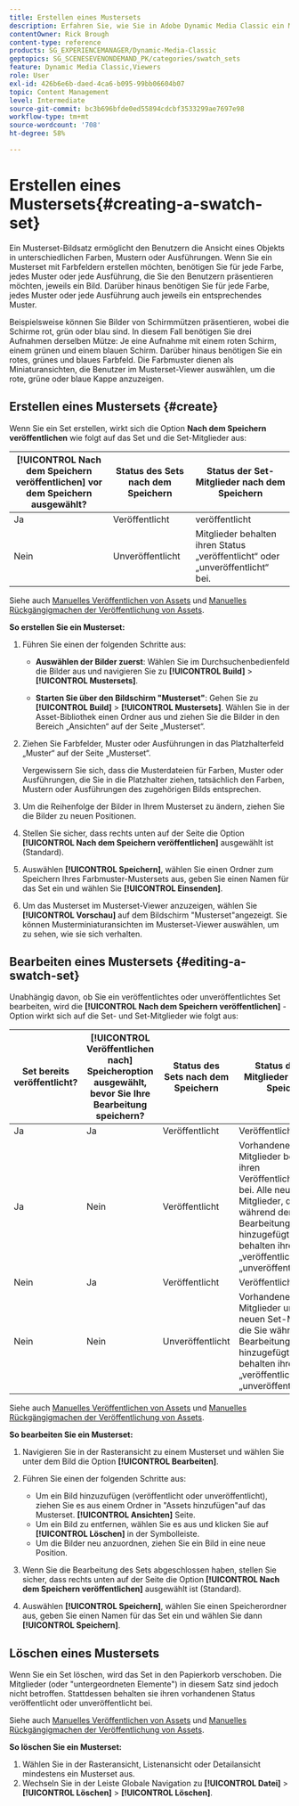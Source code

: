 ```yaml
---
title: Erstellen eines Mustersets
description: Erfahren Sie, wie Sie in Adobe Dynamic Media Classic ein Musterset erstellen.
contentOwner: Rick Brough
content-type: reference
products: SG_EXPERIENCEMANAGER/Dynamic-Media-Classic
geptopics: SG_SCENESEVENONDEMAND_PK/categories/swatch_sets
feature: Dynamic Media Classic,Viewers
role: User
exl-id: 426b6e6b-daed-4ca6-b095-99bb06604b07
topic: Content Management
level: Intermediate
source-git-commit: bc3b696bfde0ed55894cdcbf3533299ae7697e98
workflow-type: tm+mt
source-wordcount: '708'
ht-degree: 58%

---
```


# Erstellen eines Mustersets{#creating-a-swatch-set}

Ein Musterset-Bildsatz ermöglicht den Benutzern die Ansicht eines Objekts in unterschiedlichen Farben, Mustern oder Ausführungen. Wenn Sie ein Musterset mit Farbfeldern erstellen möchten, benötigen Sie für jede Farbe, jedes Muster oder jede Ausführung, die Sie den Benutzern präsentieren möchten, jeweils ein Bild. Darüber hinaus benötigen Sie für jede Farbe, jedes Muster oder jede Ausführung auch jeweils ein entsprechendes Muster.

Beispielsweise können Sie Bilder von Schirmmützen präsentieren, wobei die Schirme rot, grün oder blau sind. In diesem Fall benötigen Sie drei Aufnahmen derselben Mütze: Je eine Aufnahme mit einem roten Schirm, einem grünen und einem blauen Schirm. Darüber hinaus benötigen Sie ein rotes, grünes und blaues Farbfeld. Die Farbmuster dienen als Miniaturansichten, die Benutzer im Musterset-Viewer auswählen, um die rote, grüne oder blaue Kappe anzuzeigen.

## Erstellen eines Mustersets {#create}

Wenn Sie ein Set erstellen, wirkt sich die Option **Nach dem Speichern veröffentlichen** wie folgt auf das Set und die Set-Mitglieder aus:

| **[!UICONTROL Nach dem Speichern veröffentlichen]** vor dem Speichern ausgewählt? | Status des Sets nach dem Speichern | Status der Set-Mitglieder nach dem Speichern |
| --- | --- | --- |
| Ja | Veröffentlicht | veröffentlicht |
| Nein | Unveröffentlicht | Mitglieder behalten ihren Status „veröffentlicht“ oder „unveröffentlicht“ bei. |

Siehe auch [Manuelles Veröffentlichen von Assets](publishing-files.md#manually_publishing_assets) und [Manuelles Rückgängigmachen der Veröffentlichung von Assets](publishing-files.md#manually_unpublishing_assets).

**So erstellen Sie ein Musterset:**

1. Führen Sie einen der folgenden Schritte aus:

   * **Auswählen der Bilder zuerst**: Wählen Sie im Durchsuchenbedienfeld die Bilder aus und navigieren Sie zu **[!UICONTROL Build]** > **[!UICONTROL Mustersets]**.

   * **Starten Sie über den Bildschirm &quot;Musterset&quot;**: Gehen Sie zu **[!UICONTROL Build]** > **[!UICONTROL Mustersets]**. Wählen Sie in der Asset-Bibliothek einen Ordner aus und ziehen Sie die Bilder in den Bereich „Ansichten“ auf der Seite „Musterset“.

1. Ziehen Sie Farbfelder, Muster oder Ausführungen in das Platzhalterfeld „Muster“ auf der Seite „Musterset“.

   Vergewissern Sie sich, dass die Musterdateien für Farben, Muster oder Ausführungen, die Sie in die Platzhalter ziehen, tatsächlich den Farben, Mustern oder Ausführungen des zugehörigen Bilds entsprechen.

1. Um die Reihenfolge der Bilder in Ihrem Musterset zu ändern, ziehen Sie die Bilder zu neuen Positionen.
1. Stellen Sie sicher, dass rechts unten auf der Seite die Option **[!UICONTROL Nach dem Speichern veröffentlichen]** ausgewählt ist (Standard).
1. Auswählen **[!UICONTROL Speichern]**, wählen Sie einen Ordner zum Speichern Ihres Farbmuster-Mustersets aus, geben Sie einen Namen für das Set ein und wählen Sie **[!UICONTROL Einsenden]**.
1. Um das Musterset im Musterset-Viewer anzuzeigen, wählen Sie **[!UICONTROL Vorschau]** auf dem Bildschirm &quot;Musterset&quot;angezeigt. Sie können Musterminiaturansichten im Musterset-Viewer auswählen, um zu sehen, wie sie sich verhalten.

## Bearbeiten eines Mustersets {#editing-a-swatch-set}

Unabhängig davon, ob Sie ein veröffentlichtes oder unveröffentlichtes Set bearbeiten, wird die **[!UICONTROL Nach dem Speichern veröffentlichen]** -Option wirkt sich auf die Set- und Set-Mitglieder wie folgt aus:

| Set bereits veröffentlicht? | **[!UICONTROL Veröffentlichen nach]** Speicheroption ausgewählt, bevor Sie Ihre Bearbeitung speichern? | Status des Sets nach dem Speichern | Status der Set-Mitglieder nach dem Speichern |
|--- | --- | --- | --- |
| Ja | Ja | Veröffentlicht | Veröffentlicht. |
| Ja | Nein | Veröffentlicht | Vorhandene Set-Mitglieder behalten ihren Veröffentlichungsstatus bei. Alle neuen Set-Mitglieder, die Sie während der Bearbeitung hinzugefügt haben, behalten ihren Status „veröffentlicht“ oder „unveröffentlicht“ bei. |
| Nein | Ja | Veröffentlicht | Veröffentlicht. |
| Nein | Nein | Unveröffentlicht | Vorhandene Set-Mitglieder und alle neuen Set-Mitglieder, die Sie während der Bearbeitung hinzugefügt haben, behalten ihren Status „veröffentlicht“ oder „unveröffentlicht“ bei. |

Siehe auch [Manuelles Veröffentlichen von Assets](publishing-files.md#manually_publishing_assets) und [Manuelles Rückgängigmachen der Veröffentlichung von Assets](publishing-files.md#manually_unpublishing_assets).

**So bearbeiten Sie ein Musterset:**

1. Navigieren Sie in der Rasteransicht zu einem Musterset und wählen Sie unter dem Bild die Option **[!UICONTROL Bearbeiten]**.
1. Führen Sie einen der folgenden Schritte aus:

   * Um ein Bild hinzuzufügen (veröffentlicht oder unveröffentlicht), ziehen Sie es aus einem Ordner in &quot;Assets hinzufügen&quot;auf das Musterset. **[!UICONTROL Ansichten]** Seite.
   * Um ein Bild zu entfernen, wählen Sie es aus und klicken Sie auf **[!UICONTROL Löschen]** in der Symbolleiste.
   * Um die Bilder neu anzuordnen, ziehen Sie ein Bild in eine neue Position.

1. Wenn Sie die Bearbeitung des Sets abgeschlossen haben, stellen Sie sicher, dass rechts unten auf der Seite die Option **[!UICONTROL Nach dem Speichern veröffentlichen]** ausgewählt ist (Standard).
1. Auswählen **[!UICONTROL Speichern]**, wählen Sie einen Speicherordner aus, geben Sie einen Namen für das Set ein und wählen Sie dann **[!UICONTROL Speichern]**.

## Löschen eines Mustersets

Wenn Sie ein Set löschen, wird das Set in den Papierkorb verschoben. Die Mitglieder (oder &quot;untergeordneten Elemente&quot;) in diesem Satz sind jedoch nicht betroffen. Stattdessen behalten sie ihren vorhandenen Status veröffentlicht oder unveröffentlicht bei.

Siehe auch [Manuelles Veröffentlichen von Assets](publishing-files.md#manually_publishing_assets) und [Manuelles Rückgängigmachen der Veröffentlichung von Assets](publishing-files.md#manually_unpublishing_assets).

**So löschen Sie ein Musterset:**

1. Wählen Sie in der Rasteransicht, Listenansicht oder Detailansicht mindestens ein Musterset aus.
1. Wechseln Sie in der Leiste Globale Navigation zu **[!UICONTROL Datei]** > **[!UICONTROL Löschen]** > **[!UICONTROL Löschen]**.
